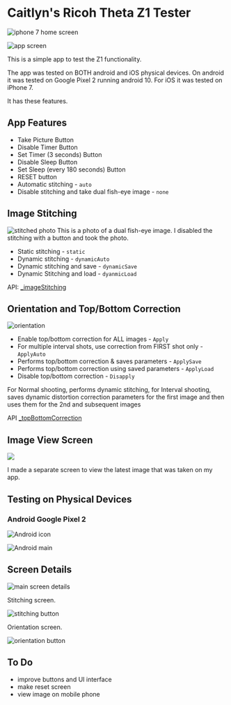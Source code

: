 # Caitlyn's Ricoh Theta Z1 Tester
![iphone 7 home screen](doc/iphone_7_home.png)

![app screen](doc/iphone_7_main_app_screen.png)


This is a simple app to test the Z1 functionality. 

The app was tested on BOTH android and iOS physical devices. On android it was tested on Google Pixel 2 running android 10. For iOS it was tested on iPhone 7.

It has these features.

## App Features

* Take Picture Button
* Disable Timer Button
* Set Timer (3 seconds) Button
* Disable Sleep Button
* Set Sleep (every 180 seconds) Button
* RESET button
* Automatic stitching - `auto`
* Disable stitching and take dual fish-eye image - `none`

## Image Stitching


![stitched photo](doc/stitched_photo.png)
This is a photo of a dual fish-eye image. I disabled the stitching with a button and took the photo. 

  * Static stitching - `static`
  * Dynamic stitching - `dynamicAuto`
  * Dynamic stitching and save - `dynamicSave`
  * Dynamic Stitching and load - `dyanmicLoad`

  API:  [_imageStitching](https://api.ricoh/docs/theta-web-api-v2.1/options/_image_stitching/)


## Orientation and Top/Bottom Correction


![orientation](doc/orientation.png)

  * Enable top/bottom correction for ALL images -  `Apply`
  * For multiple interval shots, use correction from FIRST shot only - `ApplyAuto`
  * Performs top/bottom correction & saves parameters - `ApplySave`
  * Performs top/bottom correction using saved parameters - `ApplyLoad`
  * Disable top/bottom correction - `Disapply`



For Normal shooting, performs dynamic stitching, for Interval shooting, saves dynamic distortion correction parameters for the first image and then uses them for the 2nd and subsequent images


API [_topBottomCorrection](https://api.ricoh/docs/theta-web-api-v2.1/options/_top_bottom_correction/)

## Image View Screen

![](doc/image_view.png)

I made a separate screen to view the latest image that was taken on my app.


## Testing on Physical Devices

### Android Google Pixel 2

![Android icon](doc/android_icon.jpeg)

![Android main](doc/android_main.jpeg)

## Screen Details

![main screen details](doc/theta_screen_android.png)

Stitching screen. 


![stitching button](doc/stitching_screen.png)


Orientation screen.

![orientation button](doc/orientation-screen.png)


## To Do

* improve buttons and UI interface
* make reset screen
* view image on mobile phone
